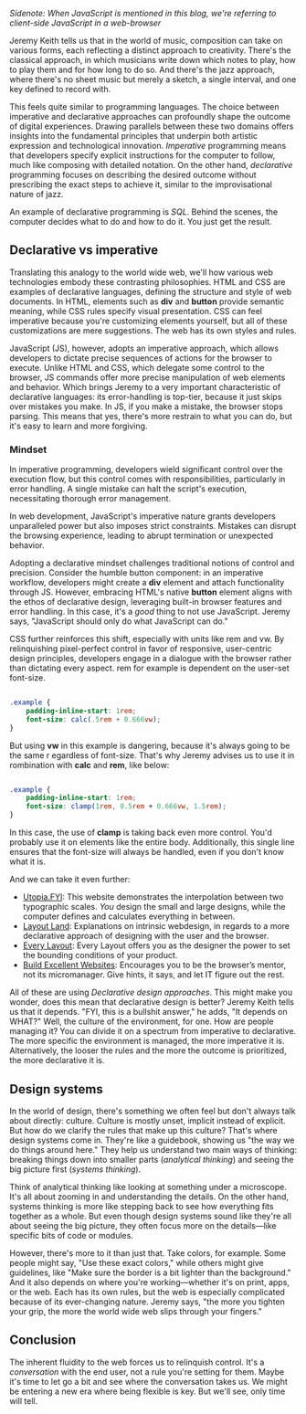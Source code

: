 _Sidenote: When JavaScript is mentioned in this blog, we're referring to client-side JavaScript in a web-browser_

Jeremy Keith tells us that in the world of music, composition can take on various forms, each reflecting a distinct approach to creativity. There's the classical approach, in which musicians write down which notes to play, how to play them and for how long to do so. And there's the jazz approach, where there's no sheet music but merely a sketch, a single interval, and one key defined to record with.

This feels quite similar to programming languages. The choice between imperative and declarative approaches can profoundly shape the outcome of digital experiences. Drawing parallels between these two domains offers insights into the fundamental principles that underpin both artistic expression and technological innovation. _Imperative_ programming means that developers specify explicit instructions for the computer to follow, much like composing with detailed notation. On the other hand, _declarative_ programming focuses on describing the desired outcome without prescribing the exact steps to achieve it, similar to the improvisational nature of jazz.

An example of declarative programming is _SQL_. Behind the scenes, the computer decides what to do and how to do it. You just get the result.

## Declarative vs imperative

Translating this analogy to the world wide web, we'll how various web technologies embody these contrasting philosophies. HTML and CSS are examples of declarative languages, defining the structure and style of web documents. In HTML, elements such as **div** and **button** provide semantic meaning, while CSS rules specify visual presentation. CSS can feel imperative because you're customizing elements yourself, but all of these customizations are mere suggestions. The web has its own styles and rules.

JavaScript (JS), however, adopts an imperative approach, which allows developers to dictate precise sequences of actions for the browser to execute. Unlike HTML and CSS, which delegate some control to the browser, JS commands offer more precise manipulation of web elements and behavior. Which brings Jeremy to a very important characteristic of declarative languages: its error-handling is top-tier, because it just skips over mistakes you make. In JS, if you make a mistake, the browser stops parsing. This means that yes, there's more restrain to what you can do, but it's easy to learn and more forgiving.

### Mindset

In imperative programming, developers wield significant control over the execution flow, but this control comes with responsibilities, particularly in error handling. A single mistake can halt the script's execution, necessitating thorough error management.

In web development, JavaScript's imperative nature grants developers unparalleled power but also imposes strict constraints. Mistakes can disrupt the browsing experience, leading to abrupt termination or unexpected behavior.

Adopting a declarative mindset challenges traditional notions of control and precision. Consider the humble button component: in an imperative workflow, developers might create a **div** element and attach functionality through JS. However, embracing HTML's native **button** element aligns with the ethos of declarative design, leveraging built-in browser features and error handling. In this case, it's a *good* thing to not use JavaScript. Jeremy says, "JavaScript should only do what JavaScript can do."

CSS further reinforces this shift, especially with units like rem and vw. By relinquishing pixel-perfect control in favor of responsive, user-centric design principles, developers engage in a dialogue with the browser rather than dictating every aspect. rem for example is dependent on the user-set font-size.

```css

.example {
    padding-inline-start: 1rem;
    font-size: calc(.5rem + 0.666vw);
}

```

But using **vw** in this example is dangering, because it's always going to be the same r egardless of font-size. That's why Jeremy advises us to use it in rombination with **calc** and **rem**, like below:

```css

.example {
    padding-inline-start: 1rem;
    font-size: clamp(1rem, 0.5rem + 0.666vw, 1.5rem);
}

```

In this case, the use of **clamp** is taking back even more control. You'd probably use it on elements like the entire body. Additionally, this single line ensures that the font-size will always be handled, even if you don't know what it is.

And we can take it even further:
- [Utopia.FYI](utopia.fyi): This website demonstrates the interpolation between two typographic scales. _You_ design the small and large designs, while the computer defines and calculates everything in between.
- [Layout Land](youtube.com/layoutland): Explanations on intrinsic webdesign, in regards to a more declarative approach of designing with the user and the browser.
- [Every Layout](every-layout.dev): Every Layout offers you as the designer the power to set the bounding conditions of your product.
- [Build Excellent Websites](buildexcellentwebsit.es): Encourages you to be the browser’s mentor, not its micromanager. Give hints, it says, and let IT figure out the rest.

All of these are using _Declarative design approaches_. This might make you wonder, does this mean that declarative design is better? Jeremy Keith tells us that it depends. "FYI, this is a bullshit answer," he adds, "It depends on WHAT?" Well, the culture of the environment, for one. How are people managing it? You can divide it on a spectrum from imperative to declarative. The more specific the environment is managed, the more imperative it is. Alternatively, the looser the rules and the more the outcome is prioritized, the more declarative it is.
    
## Design systems


In the world of design, there's something we often feel but don't always talk about directly: culture. Culture is mostly unset, implicit instead of explicit. But how do we clarify the rules that make up this culture? That's where design systems come in. They're like a guidebook, showing us "the way we do things around here." They help us understand two main ways of thinking: breaking things down into smaller parts (_analytical thinking_) and seeing the big picture first (_systems thinking_).

Think of analytical thinking like looking at something under a microscope. It's all about zooming in and understanding the details. On the other hand, systems thinking is more like stepping back to see how everything fits together as a whole. But even though design systems sound like they're all about seeing the big picture, they often focus more on the details—like specific bits of code or modules.

However, there's more to it than just that. Take colors, for example. Some people might say, "Use these exact colors," while others might give guidelines, like "Make sure the border is a bit lighter than the background." And it also depends on where you're working—whether it's on print, apps, or the web. Each has its own rules, but the web is especially complicated because of its ever-changing nature. Jeremy says, "the more you tighten your grip, the more the world wide web slips through your fingers."

## Conclusion

The inherent fluidity to the web forces us to relinquish control. It's a _conversation_ with the end user, not a rule you're setting for them. Maybe it's time to let go a bit and see where the conversation takes us. We might be entering a new era where being flexible is key. But we'll see, only time will tell.